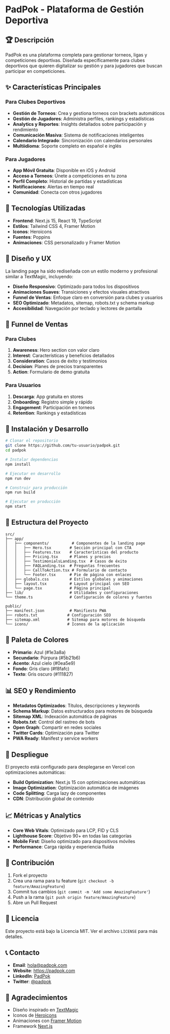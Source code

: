 # PadPok - Plataforma de Gestión Deportiva

## 🏆 Descripción

PadPok es una plataforma completa para gestionar torneos, ligas y competiciones deportivas. Diseñada específicamente para clubes deportivos que quieren digitalizar su gestión y para jugadores que buscan participar en competiciones.

## ✨ Características Principales

### Para Clubes Deportivos
- **Gestión de Torneos**: Crea y gestiona torneos con brackets automáticos
- **Gestión de Jugadores**: Administra perfiles, rankings y estadísticas
- **Analytics y Reportes**: Insights detallados sobre participación y rendimiento
- **Comunicación Masiva**: Sistema de notificaciones inteligentes
- **Calendario Integrado**: Sincronización con calendarios personales
- **Multiidioma**: Soporte completo en español e inglés

### Para Jugadores
- **App Móvil Gratuita**: Disponible en iOS y Android
- **Acceso a Torneos**: Únete a competiciones en tu zona
- **Perfil Completo**: Historial de partidas y estadísticas
- **Notificaciones**: Alertas en tiempo real
- **Comunidad**: Conecta con otros jugadores

## 🚀 Tecnologías Utilizadas

- **Frontend**: Next.js 15, React 19, TypeScript
- **Estilos**: Tailwind CSS 4, Framer Motion
- **Iconos**: Heroicons
- **Fuentes**: Poppins
- **Animaciones**: CSS personalizado y Framer Motion

## 📱 Diseño y UX

La landing page ha sido rediseñada con un estilo moderno y profesional similar a TextMagic, incluyendo:

- **Diseño Responsivo**: Optimizado para todos los dispositivos
- **Animaciones Suaves**: Transiciones y efectos visuales atractivos
- **Funnel de Ventas**: Enfoque claro en conversión para clubes y usuarios
- **SEO Optimizado**: Metadatos, sitemap, robots.txt y schema markup
- **Accesibilidad**: Navegación por teclado y lectores de pantalla

## 🎯 Funnel de Ventas

### Para Clubes
1. **Awareness**: Hero section con valor claro
2. **Interest**: Características y beneficios detallados
3. **Consideration**: Casos de éxito y testimonios
4. **Decision**: Planes de precios transparentes
5. **Action**: Formulario de demo gratuita

### Para Usuarios
1. **Descarga**: App gratuita en stores
2. **Onboarding**: Registro simple y rápido
3. **Engagement**: Participación en torneos
4. **Retention**: Rankings y estadísticas

## 🔧 Instalación y Desarrollo

```bash
# Clonar el repositorio
git clone https://github.com/tu-usuario/padpok.git
cd padpok

# Instalar dependencias
npm install

# Ejecutar en desarrollo
npm run dev

# Construir para producción
npm run build

# Ejecutar en producción
npm start
```

## 📁 Estructura del Proyecto

```
src/
├── app/
│   ├── components/          # Componentes de la landing page
│   │   ├── Hero.tsx        # Sección principal con CTA
│   │   ├── Features.tsx    # Características del producto
│   │   ├── Pricing.tsx     # Planes y precios
│   │   ├── TestimonialsLanding.tsx  # Casos de éxito
│   │   ├── FAQLanding.tsx  # Preguntas frecuentes
│   │   ├── CallToAction.tsx # Formulario de contacto
│   │   └── Footer.tsx      # Pie de página con enlaces
│   ├── globals.css         # Estilos globales y animaciones
│   ├── layout.tsx          # Layout principal con SEO
│   └── page.tsx            # Página principal
├── lib/                    # Utilidades y configuraciones
└── theme.ts                # Configuración de colores y fuentes

public/
├── manifest.json           # Manifiesto PWA
├── robots.txt             # Configuración SEO
├── sitemap.xml            # Sitemap para motores de búsqueda
└── icons/                 # Iconos de la aplicación
```

## 🎨 Paleta de Colores

- **Primario**: Azul (#1e3a8a)
- **Secundario**: Púrpura (#5b21b6)
- **Acento**: Azul cielo (#0ea5e9)
- **Fondo**: Gris claro (#f8fafc)
- **Texto**: Gris oscuro (#111827)

## 📊 SEO y Rendimiento

- **Metadatos Optimizados**: Títulos, descripciones y keywords
- **Schema Markup**: Datos estructurados para motores de búsqueda
- **Sitemap XML**: Indexación automática de páginas
- **Robots.txt**: Control del rastreo de bots
- **Open Graph**: Compartir en redes sociales
- **Twitter Cards**: Optimización para Twitter
- **PWA Ready**: Manifest y service workers

## 🚀 Despliegue

El proyecto está configurado para desplegarse en Vercel con optimizaciones automáticas:

- **Build Optimization**: Next.js 15 con optimizaciones automáticas
- **Image Optimization**: Optimización automática de imágenes
- **Code Splitting**: Carga lazy de componentes
- **CDN**: Distribución global de contenido

## 📈 Métricas y Analytics

- **Core Web Vitals**: Optimizado para LCP, FID y CLS
- **Lighthouse Score**: Objetivo 90+ en todas las categorías
- **Mobile First**: Diseño optimizado para dispositivos móviles
- **Performance**: Carga rápida y experiencia fluida

## 🤝 Contribución

1. Fork el proyecto
2. Crea una rama para tu feature (`git checkout -b feature/AmazingFeature`)
3. Commit tus cambios (`git commit -m 'Add some AmazingFeature'`)
4. Push a la rama (`git push origin feature/AmazingFeature`)
5. Abre un Pull Request

## 📄 Licencia

Este proyecto está bajo la Licencia MIT. Ver el archivo `LICENSE` para más detalles.

## 📞 Contacto

- **Email**: hola@padpok.com
- **Website**: https://padpok.com
- **LinkedIn**: [PadPok](https://linkedin.com/company/padpok)
- **Twitter**: [@padpok](https://twitter.com/padpok)

## 🙏 Agradecimientos

- Diseño inspirado en [TextMagic](https://www.textmagic.com/)
- Iconos de [Heroicons](https://heroicons.com/)
- Animaciones con [Framer Motion](https://www.framer.com/motion/)
- Framework [Next.js](https://nextjs.org/)
